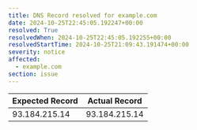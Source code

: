 ```yaml
---
title: DNS Record resolved for example.com
date: 2024-10-25T22:45:05.192247+00:00
resolved: True
resolvedWhen: 2024-10-25T22:45:05.192255+00:00
resolvedStartTime: 2024-10-25T21:09:43.191474+00:00
severity: notice
affected:
  - example.com
section: issue
---
```


| Expected Record  | Actual Record  |
|------------------|----------------|
| 93.184.215.14 | 93.184.215.14 |
